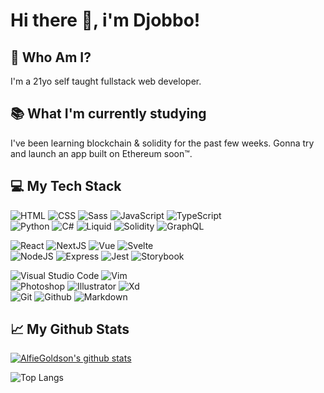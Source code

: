 # Hi there 👋, i'm Djobbo!

## 🎸 Who Am I?

I'm a 21yo self taught fullstack web developer.

## 📚 What I'm currently studying

I've been learning blockchain & solidity for the past few weeks. Gonna try and
launch an app built on Ethereum soon™.

## 💻 My Tech Stack

![HTML](https://img.shields.io/badge/HTML--E34F26?style=flat&logo=HTML5&logoColor=white)
![CSS](https://img.shields.io/badge/CSS--1572B6?style=flat&logo=CSS3&logoColor=white)
![Sass](https://img.shields.io/badge/Sass--CC6699?style=flat&logo=Sass&logoColor=white)
![JavaScript](https://img.shields.io/badge/JavaScript--F7DF1E?style=flat&logo=JavaScript&logoColor=white)
![TypeScript](https://img.shields.io/badge/TypeScript--007ACC?style=flat&logo=TypeScript&logoColor=white)  
![Python](https://img.shields.io/badge/Python--3776AB?style=flat&logo=python&logoColor=white)
![C#](https://img.shields.io/badge/c%23--239120?style=flat&logo=c-sharp&logoColor=white)
![Liquid](https://img.shields.io/badge/Liquid--7AB55C?style=flat&logo=shopify&logoColor=white)
![Solidity](https://img.shields.io/badge/Solidity--363636?style=flat&logo=solidity&logoColor=white)
![GraphQL](https://img.shields.io/badge/GraphQL--E10098?style=flat&logo=graphql&logoColor=white)

![React](https://img.shields.io/badge/React--61DAFB?style=flat&logo=react&logoColor=white)
![NextJS](https://img.shields.io/badge/Next.js--000000?style=flat&logo=next.js&logoColor=white)
![Vue](https://img.shields.io/badge/Vue--4FC08D?style=flat&logo=vue.js&logoColor=white)
![Svelte](https://img.shields.io/badge/Svelte--FF3E00?style=flat&logo=svelte&logoColor=white)  
![NodeJS](https://img.shields.io/badge/Node.js--339933?style=flat&logo=node.js&logoColor=white)
![Express](https://img.shields.io/badge/Express--000000?style=flat&logo=express&logoColor=white)
![Jest](https://img.shields.io/badge/Jest--C21325?style=flat&logo=jest&logoColor=white)
![Storybook](https://img.shields.io/badge/Storybook--FF4785?style=flat&logo=storybook&logoColor=white)

![Visual Studio Code](https://img.shields.io/badge/Visual_Studio_Code--007ACC?style=flat&logo=visual-studio-code&logoColor=white)
![Vim](https://img.shields.io/badge/Vim--019733?style=flat&logo=vim&logoColor=white)  
![Photoshop](https://img.shields.io/badge/Photoshop--31A8FF?style=flat&logo=adobe-photoshop&logoColor=white)
![Illustrator](https://img.shields.io/badge/Illustrator--FF9A00?style=flat&logo=adobe-illustrator&logoColor=white)
![Xd](https://img.shields.io/badge/Xd--FF26BE?style=flat&logo=adobe-xd&logoColor=white)  
![Git](https://img.shields.io/badge/Git--F05032?style=flat&logo=git&logoColor=white)
![Github](https://img.shields.io/badge/Github--181717?style=flat&logo=github&logoColor=white)
![Markdown](https://img.shields.io/badge/Markdown--000000?style=flat&logo=markdown&logoColor=white)

## 📈 My Github Stats

[![AlfieGoldson's github stats](https://github-readme-stats.vercel.app/api?username=alfiegoldson&count_private=true&show_icons=true)](https://github.com/anuraghazra/github-readme-stats)

![Top Langs](https://github-readme-stats.vercel.app/api/top-langs/?username=alfiegoldson&layout=compact)
